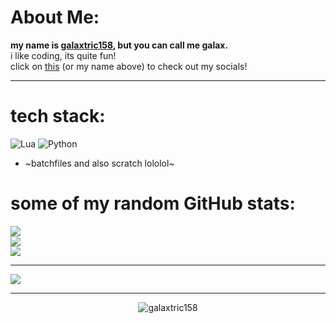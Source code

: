   

# About Me:
**my name is [galaxtric158](https://guns.lol/galaxtric158), but you can call me galax.**
</br> i like coding, its quite fun!
<br> click on [this](https://guns.lol/galaxtric158) (or my name above) to check out my socials!

---

# tech stack:
![Lua](https://img.shields.io/badge/lua-%232C2D72.svg?style=for-the-badge&logo=lua&logoColor=white) ![Python](https://img.shields.io/badge/python-3670A0?style=for-the-badge&logo=python&logoColor=ffdd54) 
- ~batchfiles and also scratch lololol~

# some of my random GitHub stats:
![](https://github-readme-stats.vercel.app/api?username=galaxtric158&theme=dark&hide_border=true&include_all_commits=true&count_private=true)<br/>
![](https://nirzak-streak-stats.vercel.app/?user=galaxtric158&theme=dark&hide_border=true)<br/>
![](https://github-readme-stats.vercel.app/api/top-langs/?username=galaxtric158&theme=dark&hide_border=true&include_all_commits=true&count_private=true&layout=compact)

---
![](https://quotes-github-readme.vercel.app/api?type=horizontal&theme=dark)

---
<p align="center"> <img src="https://komarev.com/ghpvc/?username=galaxtric158&label=Profile%20views&color=0e75b6&style=flat" alt="galaxtric158" /> </p>
